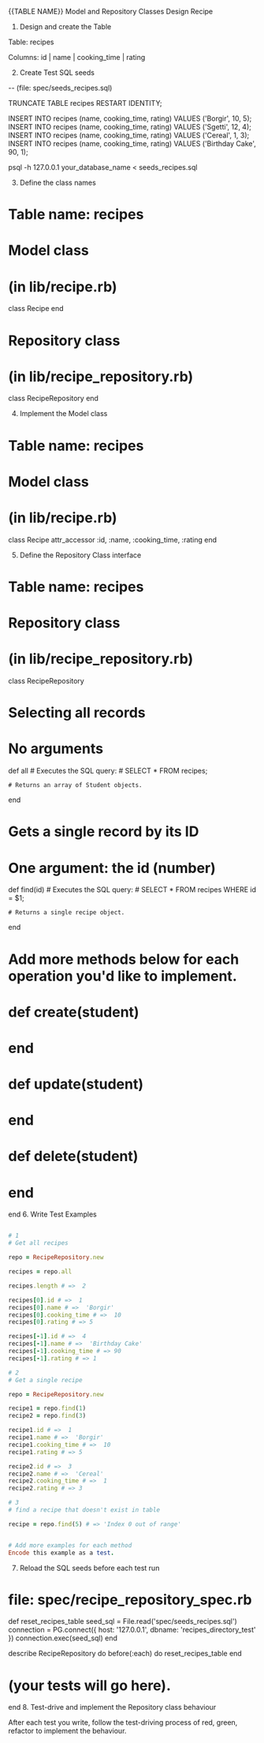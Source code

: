 {{TABLE NAME}} Model and Repository Classes Design Recipe

1. Design and create the Table

Table: recipes

Columns:
id | name | cooking_time | rating

2. Create Test SQL seeds

-- (file: spec/seeds_recipes.sql)

TRUNCATE TABLE recipes RESTART IDENTITY;

INSERT INTO recipes (name, cooking_time, rating) VALUES ('Borgir', 10, 5);
INSERT INTO recipes (name, cooking_time, rating) VALUES ('Sgetti', 12, 4);
INSERT INTO recipes (name, cooking_time, rating) VALUES ('Cereal', 1, 3);
INSERT INTO recipes (name, cooking_time, rating) VALUES ('Birthday Cake', 90, 1);

psql -h 127.0.0.1 your_database_name < seeds_recipes.sql

3. Define the class names

# Table name: recipes

# Model class
# (in lib/recipe.rb)
class Recipe
end

# Repository class
# (in lib/recipe_repository.rb)
class RecipeRepository
end

4. Implement the Model class

# Table name: recipes

# Model class
# (in lib/recipe.rb)

class Recipe
  attr_accessor :id, :name, :cooking_time, :rating
end

5. Define the Repository Class interface

# Table name: recipes

# Repository class
# (in lib/recipe_repository.rb)

class RecipeRepository

  # Selecting all records
  # No arguments
  def all
    # Executes the SQL query:
    # SELECT * FROM recipes;

    # Returns an array of Student objects.
  end

  # Gets a single record by its ID
  # One argument: the id (number)
  def find(id)
    # Executes the SQL query:
    # SELECT * FROM recipes WHERE id = $1;

    # Returns a single recipe object.
  end

  # Add more methods below for each operation you'd like to implement.

  # def create(student)
  # end

  # def update(student)
  # end

  # def delete(student)
  # end
end
6. Write Test Examples

```ruby

# 1
# Get all recipes

repo = RecipeRepository.new

recipes = repo.all

recipes.length # =>  2

recipes[0].id # =>  1
recipes[0].name # =>  'Borgir'
recipes[0].cooking_time # =>  10
recipes[0].rating # => 5

recipes[-1].id # =>  4
recipes[-1].name # =>  'Birthday Cake'
recipes[-1].cooking_time # => 90
recipes[-1].rating # => 1

# 2
# Get a single recipe

repo = RecipeRepository.new

recipe1 = repo.find(1)
recipe2 = repo.find(3)

recipe1.id # =>  1
recipe1.name # =>  'Borgir'
recipe1.cooking_time # =>  10
recipe1.rating # => 5

recipe2.id # =>  3
recipe2.name # =>  'Cereal'
recipe2.cooking_time # =>  1
recipe2.rating # => 3

# 3
# find a recipe that doesn't exist in table

recipe = repo.find(5) # => 'Index 0 out of range'


# Add more examples for each method
Encode this example as a test.

```

7. Reload the SQL seeds before each test run

# file: spec/recipe_repository_spec.rb

def reset_recipes_table
  seed_sql = File.read('spec/seeds_recipes.sql')
  connection = PG.connect({ host: '127.0.0.1', dbname: 'recipes_directory_test' })
  connection.exec(seed_sql)
end

describe RecipeRepository do
  before(:each) do 
    reset_recipes_table
  end

  # (your tests will go here).
end
8. Test-drive and implement the Repository class behaviour

After each test you write, follow the test-driving process of red, green, refactor to implement the behaviour.

